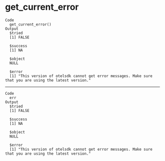 # get_current_error

    Code
      get_current_error()
    Output
      $tried
      [1] FALSE
      
      $success
      [1] NA
      
      $object
      NULL
      
      $error
      [1] "This version of otelsdk cannot get error messages. Make sure that you are using the latest version."
      

---

    Code
      err
    Output
      $tried
      [1] FALSE
      
      $success
      [1] NA
      
      $object
      NULL
      
      $error
      [1] "This version of otelsdk cannot get error messages. Make sure that you are using the latest version."
      

